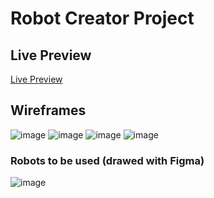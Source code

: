 <h1>Robot Creator Project</h1>

<h2>Live Preview</h2>
<a href="https://berksysl.github.io/robot-creator/">Live Preview</a>

<h2>Wireframes</h2>

![image](https://user-images.githubusercontent.com/54808716/204096852-e82a8d5f-1688-48cc-bffa-41cdaf5a3ea9.png)
![image](https://user-images.githubusercontent.com/54808716/204096871-3cca9330-833d-4959-9016-b233f73c2cc9.png)
![image](https://user-images.githubusercontent.com/54808716/204097052-8ba1b6c1-db14-4a56-9939-2a582c79d3cc.png)
![image](https://user-images.githubusercontent.com/54808716/204096995-2da6e584-338a-4c92-baa9-04aac2b24370.png)

<h3>Robots to be used (drawed with Figma)</h3>

![image](https://user-images.githubusercontent.com/54808716/204287811-2c87503e-38d5-401c-9a67-5caf2fdb70c8.png)

